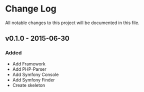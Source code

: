 # Change Log
All notable changes to this project will be documented in this file.

## v0.1.0 - 2015-06-30
### Added
- Add Framework
- Add PHP-Parser
- Add Symfony Console
- Add Symfony Finder
- Create skeleton

